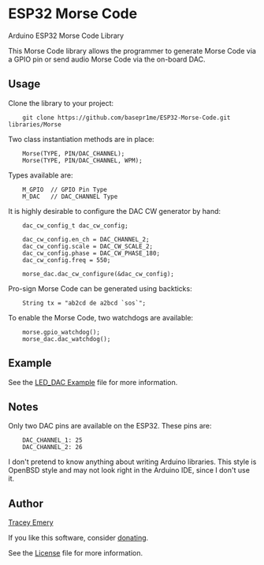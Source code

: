 # ESP32 Morse Code

Arduino ESP32 Morse Code Library

This Morse Code library allows the programmer to generate Morse Code via a GPIO
pin or send audio Morse Code via the on-board DAC.

Usage
-----

Clone the library to your project:

		git clone https://github.com/basepr1me/ESP32-Morse-Code.git libraries/Morse

Two class instantiation methods are in place:

		Morse(TYPE, PIN/DAC_CHANNEL);
		Morse(TYPE, PIN/DAC_CHANNEL, WPM);

Types available are:
		
		M_GPIO	// GPIO Pin Type
		M_DAC	// DAC_CHANNEL Type

It is highly desirable to configure the DAC CW generator by hand:

		dac_cw_config_t dac_cw_config;

		dac_cw_config.en_ch = DAC_CHANNEL_2;
		dac_cw_config.scale = DAC_CW_SCALE_2;
		dac_cw_config.phase = DAC_CW_PHASE_180;
		dac_cw_config.freq = 550;

		morse_dac.dac_cw_configure(&dac_cw_config);

Pro-sign Morse Code can be generated using backticks:

		String tx = "ab2cd de a2bcd `sos`";

To enable the Morse Code, two watchdogs are available:

		morse.gpio_watchdog();
		morse_dac.dac_watchdog();

Example
-------

See the [LED_DAC Example](examples/LED_DAC/LED_DAC.ino) file for more
information.

Notes
-----

Only two DAC pins are available on the ESP32. These pins are:

		DAC_CHANNEL_1: 25
		DAC_CHANNEL_2: 26

I don't pretend to know anything about writing Arduino libraries. This style is
OpenBSD style and may not look right in the Arduino IDE, since I don't use it.

Author
------

[Tracey Emery](https://github.com/basepr1me/)

If you like this software, consider [donating](https://k7tle.com/?donate=1).

See the [License](LICENSE.md) file for more information.
